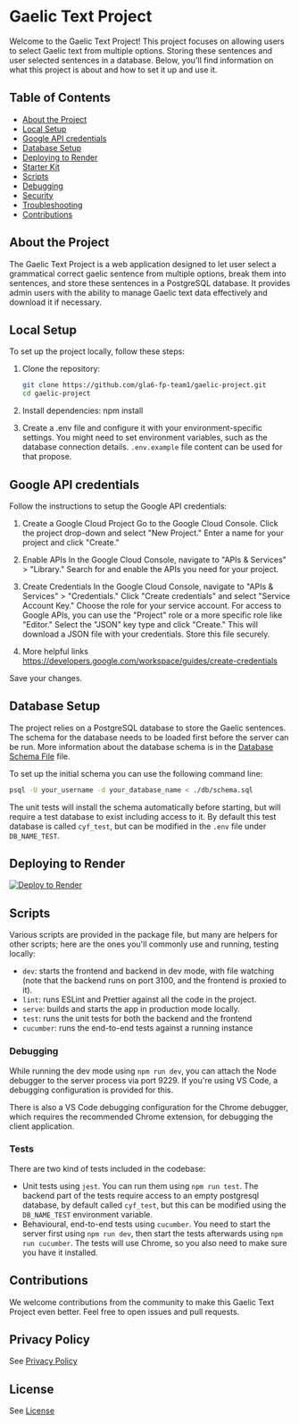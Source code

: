 # Gaelic Text Project

Welcome to the Gaelic Text Project! This project focuses on allowing users to select Gaelic text from multiple options. Storing these sentences and user selected sentences in a database. Below, you'll find information on what this project is about and how to set it up and use it.

## Table of Contents

- [About the Project](#about-the-project)
- [Local Setup](#local-setup)
- [Google API credentials](#google-api-credentials)
- [Database Setup](#database-setup)
- [Deploying to Render](#deploying-to-render)
- [Starter Kit](#starter-kit)
- [Scripts](#scripts)
- [Debugging](#debugging)
- [Security](#security)
- [Troubleshooting](#troubleshooting)
- [Contributions](#contributions)

## About the Project

The Gaelic Text Project is a web application designed to let user select a grammatical correct gaelic sentence from multiple options, break them into sentences, and store these sentences in a PostgreSQL database. It provides admin users with the ability to manage Gaelic text data effectively and download it if necessary.

## Local Setup

To set up the project locally, follow these steps:

1. Clone the repository:

   ```bash
   git clone https://github.com/gla6-fp-team1/gaelic-project.git
   cd gaelic-project

   ```

2. Install dependencies:
   npm install

3. Create a .env file and configure it with your environment-specific settings. You might need to set environment variables, such as the database connection details. `.env.example` file content can be used for that propose.

## Google API credentials

Follow the instructions to setup the Google API credentials:

1. Create a Google Cloud Project
   Go to the Google Cloud Console.
   Click the project drop-down and select "New Project."
   Enter a name for your project and click "Create."

2. Enable APIs
   In the Google Cloud Console, navigate to "APIs & Services" > "Library."
   Search for and enable the APIs you need for your project.

3. Create Credentials
   In the Google Cloud Console, navigate to "APIs & Services" > "Credentials."
   Click "Create credentials" and select "Service Account Key."
   Choose the role for your service account. For access to Google APIs, you can use the "Project" role or a more specific role like "Editor."
   Select the "JSON" key type and click "Create." This will download a JSON file with your credentials. Store this file securely.

4. More helpful links
   https://developers.google.com/workspace/guides/create-credentials

Save your changes.

## Database Setup

The project relies on a PostgreSQL database to store the Gaelic sentences. The schema for the database needs to be loaded first before the server can be run. More information about the database schema is in the [Database Schema File](./db/schema.sql) file.

To set up the initial schema you can use the following command line:

```bash
psql -U your_username -d your_database_name < ./db/schema.sql
```

The unit tests will install the schema automatically before starting, but will require a test database to exist including access to it. By default this test database is called `cyf_test`, but can be modified in the `.env` file under `DB_NAME_TEST`.

## Deploying to Render

[![Deploy to Render](https://render.com/images/deploy-to-render-button.svg)](https://render.com/deploy)

## Scripts

Various scripts are provided in the package file, but many are helpers for other scripts; here are the ones you'll
commonly use and running, testing locally:

- `dev`: starts the frontend and backend in dev mode, with file watching (note that the backend runs on port 3100, and
  the frontend is proxied to it).
- `lint`: runs ESLint and Prettier against all the code in the project.
- `serve`: builds and starts the app in production mode locally.
- `test`: runs the unit tests for both the backend and the frontend
- `cucumber`: runs the end-to-end tests against a running instance

### Debugging

While running the dev mode using `npm run dev`, you can attach the Node debugger to the server process via port 9229.
If you're using VS Code, a debugging configuration is provided for this.

There is also a VS Code debugging configuration for the Chrome debugger, which requires the recommended Chrome
extension, for debugging the client application.

### Tests

There are two kind of tests included in the codebase:

- Unit tests using `jest`. You can run them using `npm run test`. The backend part of the tests require access to an empty postgresql database, by default called `cyf_test`, but this can be modified using the `DB_NAME_TEST` environment variable.
- Behavioural, end-to-end tests using `cucumber`. You need to start the server first using `npm run dev`, then start the tests afterwards using `npm run cucumber`. The tests will use Chrome, so you also need to make sure you have it installed.

## Contributions

We welcome contributions from the community to make this Gaelic Text Project even better. Feel free to open issues and pull requests.

## Privacy Policy

See [Privacy Policy](./PRIVACY.md)

## License

See [License](./LICENSE)
